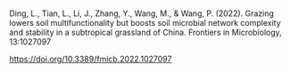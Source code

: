 #
Ding, L., Tian, L., Li, J., Zhang, Y., Wang, M., & Wang, P. (2022). 
Grazing lowers soil multifunctionality but boosts soil microbial network complexity and stability in a subtropical grassland of China. 
Frontiers in Microbiology, 13:1027097

https://doi.org/10.3389/fmicb.2022.1027097
